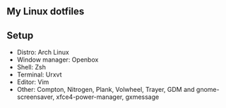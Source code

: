My Linux dotfiles
------------------------

Setup
-----
* Distro: Arch Linux
* Window manager: Openbox
* Shell: Zsh
* Terminal: Urxvt
* Editor: Vim
* Other: Compton, Nitrogen, Plank, Volwheel, Trayer, GDM and gnome-screensaver, xfce4-power-manager, gxmessage
